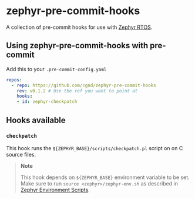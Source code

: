 # zephyr-pre-commit-hooks

A collection of pre-commit hooks for use with [Zephyr RTOS](https://github.com/zephyrproject-rtos/zephyr).

## Using zephyr-pre-commit-hooks with pre-commit

Add this to your `.pre-commit-config.yaml`

```yaml
repos:
  - repo: https://github.com/cgnd/zephyr-pre-commit-hooks
    rev: v0.1.2 # Use the ref you want to point at
    hooks:
    - id: zephyr-checkpatch
```

## Hooks available

### `checkpatch`

This hook runs the `${ZEPHYR_BASE}/scripts/checkpatch.pl` script on on C source files.

> **Note**
>
> This hook depends on `${ZEPHYR_BASE}` environment variable to be set. Make sure to run `source <zephyr>/zephyr-env.sh` as described in [Zephyr Environment Scripts](https://docs.zephyrproject.org/latest/develop/env_vars.html#zephyr-environment-scripts).
